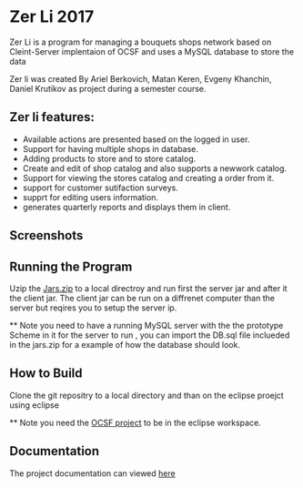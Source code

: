 # Zer Li 2017
Zer Li is a program for managing a bouquets shops network based on Cleint-Server implentaion of OCSF and uses a MySQL database to store the data

Zer li was created By Ariel Berkovich, Matan Keren, Evgeny Khanchin, Daniel Krutikov as project during a semester course.

## Zer li features:
* Available actions are presented based on the logged in user.
* Support for having multiple shops in database.
* Adding products to store and to store catalog.
* Create and edit of shop catalog and also supports a newwork catalog.
* Support for viewing the stores catalog and creating a order from it.
* support for customer sutifaction surveys.
* supprt for editing users information.
* generates quarterly reports and displays them in client.

## Screenshots

## Running the Program
Uzip the [Jars.zip](https://github.com/XmakerenX/Zer-Li/blob/master/Jars.zip) to a local directroy and run first the server jar and after it the client jar.
The client jar can be run on a diffrenet computer than the server but reqires you to setup the server ip.

** Note you need to have a running MySQL server with the the prototype Scheme in it for the server to run , you can import the DB.sql file inclueded in the jars.zip for a example of how the database should look.

## How to Build
Clone the git repositry to a local directory and than on the eclipse proejct using eclipse 

** Note you need the [OCSF project](https://github.com/XmakerenX/Zer-Li/blob/master/OCSF.zip) to be in the eclipse workspace.

## Documentation
The project documentation can viewed [here](https://rawgit.com/XmakerenX/Zer-Li/master/doc/index.html)
